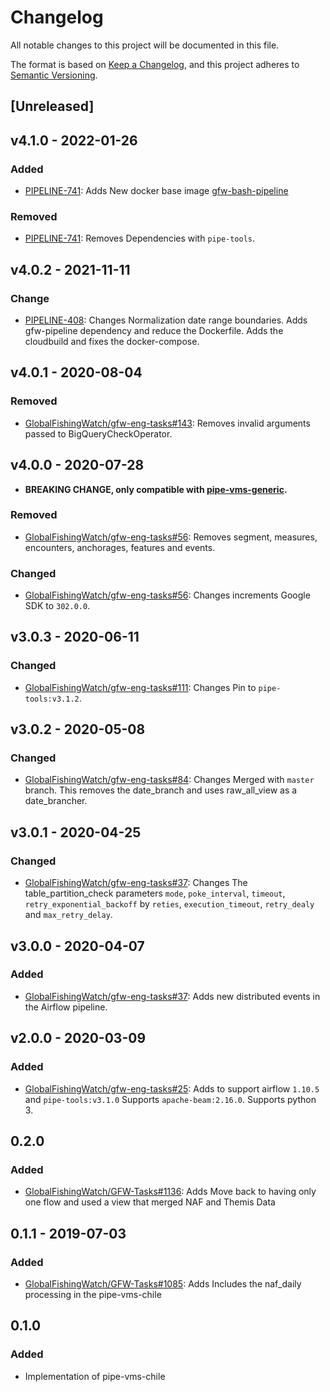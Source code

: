 # Changelog

All notable changes to this project will be documented in this file.

The format is based on [Keep a
Changelog](https://keepachangelog.com/en/1.0.0/), and this project adheres to
[Semantic Versioning](https://semver.org/spec/v2.0.0.html).

## [Unreleased]

## v4.1.0 - 2022-01-26

### Added

* [PIPELINE-741](https://globalfishingwatch.atlassian.net/browse/PIPELINE-741): Adds
  New docker base image [gfw-bash-pipeline](https://github.com/GlobalFishingWatch/pipe-bash-scripts)

### Removed

* [PIPELINE-741](https://globalfishingwatch.atlassian.net/browse/PIPELINE-741): Removes
  Dependencies with `pipe-tools`.


## v4.0.2 - 2021-11-11

### Change

* [PIPELINE-408](https://globalfishingwatch.atlassian.net/browse/PIPELINE-408): Changes
  Normalization date range boundaries.
  Adds gfw-pipeline dependency and reduce the Dockerfile.
  Adds the cloudbuild and fixes the docker-compose.

## v4.0.1 - 2020-08-04

### Removed

* [GlobalFishingWatch/gfw-eng-tasks#143](https://github.com/GlobalFishingWatch/gfw-eng-tasks/issues/143): Removes
    invalid arguments passed to BigQueryCheckOperator.

## v4.0.0 - 2020-07-28
* **BREAKING CHANGE, only compatible with [pipe-vms-generic](https://github.com/GlobalFishingWatch/pipe-vms-generic).**

### Removed

* [GlobalFishingWatch/gfw-eng-tasks#56](https://github.com/GlobalFishingWatch/gfw-eng-tasks/issues/56): Removes
  segment, measures, encounters, anchorages, features and events.

### Changed

* [GlobalFishingWatch/gfw-eng-tasks#56](https://github.com/GlobalFishingWatch/gfw-eng-tasks/issues/56): Changes
  increments Google SDK to `302.0.0`.

## v3.0.3 - 2020-06-11

### Changed

* [GlobalFishingWatch/gfw-eng-tasks#111](https://github.com/GlobalFishingWatch/gfw-eng-tasks/issues/111): Changes
  Pin to `pipe-tools:v3.1.2`.

## v3.0.2 - 2020-05-08

### Changed

* [GlobalFishingWatch/gfw-eng-tasks#84](https://github.com/GlobalFishingWatch/gfw-eng-tasks/issues/84): Changes
  Merged with `master` branch.
  This removes the date_branch and uses raw_all_view as a date_brancher.

## v3.0.1 - 2020-04-25

### Changed

* [GlobalFishingWatch/gfw-eng-tasks#37](https://github.com/GlobalFishingWatch/gfw-eng-tasks/issues/37): Changes
  The table_partition_check parameters `mode`, `poke_interval`, `timeout`,
    `retry_exponential_backoff` by `reties`, `execution_timeout`,
    `retry_dealy` and `max_retry_delay`.

## v3.0.0 - 2020-04-07

### Added

* [GlobalFishingWatch/gfw-eng-tasks#37](https://github.com/GlobalFishingWatch/gfw-eng-tasks/issues/37): Adds
  new distributed events in the Airflow pipeline.

## v2.0.0 - 2020-03-09

### Added

* [GlobalFishingWatch/gfw-eng-tasks#25](https://github.com/GlobalFishingWatch/gfw-eng-tasks/issues/25): Adds
  to support airflow `1.10.5` and ``pipe-tools:v3.1.0``
  Supports `apache-beam:2.16.0`.
  Supports python 3.

## 0.2.0

### Added

* [GlobalFishingWatch/GFW-Tasks#1136](https://github.com/GlobalFishingWatch/GFW-Tasks/issues/1136): Adds
  Move back to having only one flow and used a view that merged NAF and Themis Data

## 0.1.1 - 2019-07-03

### Added

* [GlobalFishingWatch/GFW-Tasks#1085](https://github.com/GlobalFishingWatch/GFW-Tasks/issues/1085): Adds
  Includes the naf_daily processing in the pipe-vms-chile

## 0.1.0

### Added

* Implementation of pipe-vms-chile

